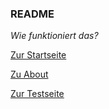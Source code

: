 ### README
_Wie funktioniert das?_


[Zur Startseite](https://annika2809.github.io/)

[Zu About](https://annika2809.github.io/about)

[Zur Testseite](https://annika2809.github.io/test)
